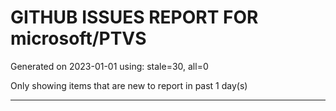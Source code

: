 
# GITHUB ISSUES REPORT FOR microsoft/PTVS


Generated on 2023-01-01 using: stale=30, all=0


Only showing items that are new to report in past 1 day(s)


---
